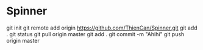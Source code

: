 # Spinner
 git init
 git remote add origin https://github.com/ThienCan/Spinner.git
 git add .
 git status
 git pull origin master
 git add .
 git commit -m "Ahihi"
 git push origin master
